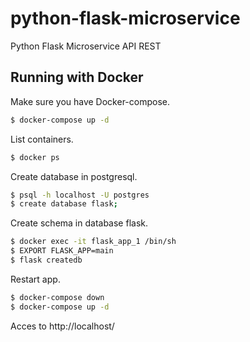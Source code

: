 # python-flask-microservice
Python Flask Microservice API REST

## Running with Docker

Make sure you have Docker-compose.

```sh
$ docker-compose up -d
```

List containers.

```sh
$ docker ps
```

Create database in postgresql.

```sh
$ psql -h localhost -U postgres
$ create database flask;
```

Create schema in database flask.

```sh
$ docker exec -it flask_app_1 /bin/sh
$ EXPORT FLASK_APP=main
$ flask createdb
```

Restart app.

```sh
$ docker-compose down
$ docker-compose up -d
```

Acces to http://localhost/
